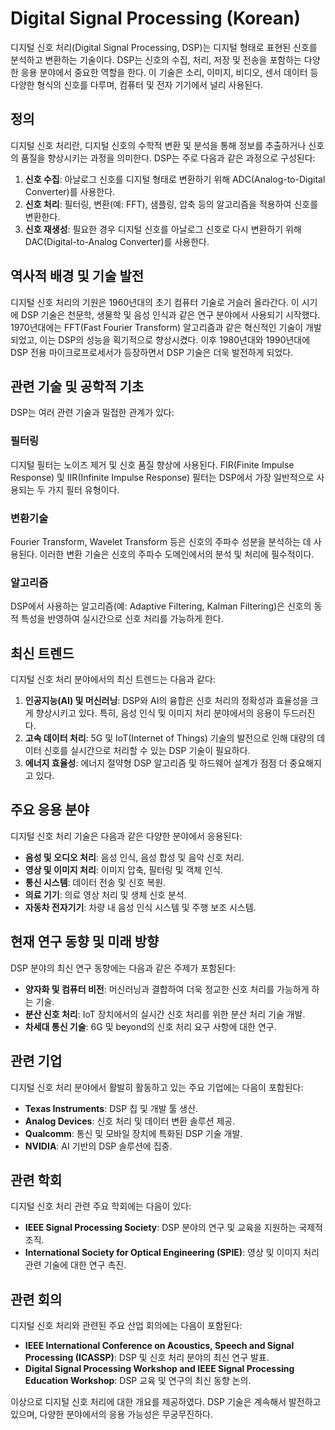 # Digital Signal Processing (Korean)

디지털 신호 처리(Digital Signal Processing, DSP)는 디지털 형태로 표현된 신호를 분석하고 변환하는 기술이다. DSP는 신호의 수집, 처리, 저장 및 전송을 포함하는 다양한 응용 분야에서 중요한 역할을 한다. 이 기술은 소리, 이미지, 비디오, 센서 데이터 등 다양한 형식의 신호를 다루며, 컴퓨터 및 전자 기기에서 널리 사용된다.

## 정의

디지털 신호 처리란, 디지털 신호의 수학적 변환 및 분석을 통해 정보를 추출하거나 신호의 품질을 향상시키는 과정을 의미한다. DSP는 주로 다음과 같은 과정으로 구성된다:
1. **신호 수집**: 아날로그 신호를 디지털 형태로 변환하기 위해 ADC(Analog-to-Digital Converter)를 사용한다.
2. **신호 처리**: 필터링, 변환(예: FFT), 샘플링, 압축 등의 알고리즘을 적용하여 신호를 변환한다.
3. **신호 재생성**: 필요한 경우 디지털 신호를 아날로그 신호로 다시 변환하기 위해 DAC(Digital-to-Analog Converter)를 사용한다.

## 역사적 배경 및 기술 발전

디지털 신호 처리의 기원은 1960년대의 초기 컴퓨터 기술로 거슬러 올라간다. 이 시기에 DSP 기술은 천문학, 생물학 및 음성 인식과 같은 연구 분야에서 사용되기 시작했다. 1970년대에는 FFT(Fast Fourier Transform) 알고리즘과 같은 혁신적인 기술이 개발되었고, 이는 DSP의 성능을 획기적으로 향상시켰다. 이후 1980년대와 1990년대에 DSP 전용 마이크로프로세서가 등장하면서 DSP 기술은 더욱 발전하게 되었다.

## 관련 기술 및 공학적 기초

DSP는 여러 관련 기술과 밀접한 관계가 있다:

### 필터링

디지털 필터는 노이즈 제거 및 신호 품질 향상에 사용된다. FIR(Finite Impulse Response) 및 IIR(Infinite Impulse Response) 필터는 DSP에서 가장 일반적으로 사용되는 두 가지 필터 유형이다.

### 변환기술

Fourier Transform, Wavelet Transform 등은 신호의 주파수 성분을 분석하는 데 사용된다. 이러한 변환 기술은 신호의 주파수 도메인에서의 분석 및 처리에 필수적이다.

### 알고리즘

DSP에서 사용하는 알고리즘(예: Adaptive Filtering, Kalman Filtering)은 신호의 동적 특성을 반영하여 실시간으로 신호 처리를 가능하게 한다.

## 최신 트렌드

디지털 신호 처리 분야에서의 최신 트렌드는 다음과 같다:

1. **인공지능(AI) 및 머신러닝**: DSP와 AI의 융합은 신호 처리의 정확성과 효율성을 크게 향상시키고 있다. 특히, 음성 인식 및 이미지 처리 분야에서의 응용이 두드러진다.
2. **고속 데이터 처리**: 5G 및 IoT(Internet of Things) 기술의 발전으로 인해 대량의 데이터 신호를 실시간으로 처리할 수 있는 DSP 기술이 필요하다.
3. **에너지 효율성**: 에너지 절약형 DSP 알고리즘 및 하드웨어 설계가 점점 더 중요해지고 있다.

## 주요 응용 분야

디지털 신호 처리 기술은 다음과 같은 다양한 분야에서 응용된다:

- **음성 및 오디오 처리**: 음성 인식, 음성 합성 및 음악 신호 처리.
- **영상 및 이미지 처리**: 이미지 압축, 필터링 및 객체 인식.
- **통신 시스템**: 데이터 전송 및 신호 복원.
- **의료 기기**: 의료 영상 처리 및 생체 신호 분석.
- **자동차 전자기기**: 차량 내 음성 인식 시스템 및 주행 보조 시스템.

## 현재 연구 동향 및 미래 방향

DSP 분야의 최신 연구 동향에는 다음과 같은 주제가 포함된다:

- **양자화 및 컴퓨터 비전**: 머신러닝과 결합하여 더욱 정교한 신호 처리를 가능하게 하는 기술.
- **분산 신호 처리**: IoT 장치에서의 실시간 신호 처리를 위한 분산 처리 기술 개발.
- **차세대 통신 기술**: 6G 및 beyond의 신호 처리 요구 사항에 대한 연구.

## 관련 기업

디지털 신호 처리 분야에서 활발히 활동하고 있는 주요 기업에는 다음이 포함된다:

- **Texas Instruments**: DSP 칩 및 개발 툴 생산.
- **Analog Devices**: 신호 처리 및 데이터 변환 솔루션 제공.
- **Qualcomm**: 통신 및 모바일 장치에 특화된 DSP 기술 개발.
- **NVIDIA**: AI 기반의 DSP 솔루션에 집중.

## 관련 학회

디지털 신호 처리 관련 주요 학회에는 다음이 있다:

- **IEEE Signal Processing Society**: DSP 분야의 연구 및 교육을 지원하는 국제적 조직.
- **International Society for Optical Engineering (SPIE)**: 영상 및 이미지 처리 관련 기술에 대한 연구 촉진.

## 관련 회의

디지털 신호 처리와 관련된 주요 산업 회의에는 다음이 포함된다:

- **IEEE International Conference on Acoustics, Speech and Signal Processing (ICASSP)**: DSP 및 신호 처리 분야의 최신 연구 발표.
- **Digital Signal Processing Workshop and IEEE Signal Processing Education Workshop**: DSP 교육 및 연구의 최신 동향 논의.

이상으로 디지털 신호 처리에 대한 개요를 제공하였다. DSP 기술은 계속해서 발전하고 있으며, 다양한 분야에서의 응용 가능성은 무궁무진하다.